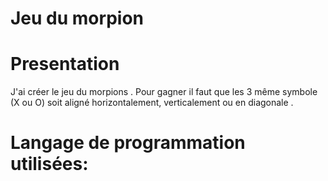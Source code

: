 # Jeu du morpion

# Presentation 
J'ai créer le jeu du morpions . Pour gagner il faut que les 3 même symbole (X ou O) soit aligné horizontalement, verticalement ou en diagonale .

# Langage de programmation utilisées: 

